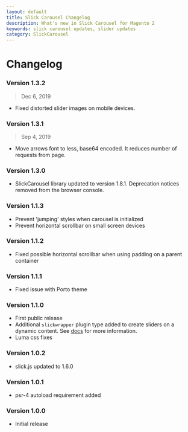 ```yaml
---
layout: default
title: Slick Carousel Changelog
description: What's new in Slick Carousel for Magento 2
keywords: slick carousel updates, slider updates
category: SlickCarousel
---
```


# Changelog

### Version 1.3.2

> Dec 6, 2019

 -  Fixed distorted slider images on mobile devices.

### Version 1.3.1

> Sep 4, 2019

 -  Move arrows font to less, base64 encoded. It reduces number of requests from page.

### Version 1.3.0

 -  SlickCarousel library updated to version 1.8.1. Deprecation notices removed
    from the browser console.

### Version 1.1.3

 -  Prevent 'jumping' styles when carousel is initialized
 -  Prevent horizontal scrollbar on small screen devices

### Version 1.1.2

 -  Fixed possible horizontal scrollbar when using padding on a parent container

### Version 1.1.1

 -  Fixed issue with Porto theme

### Version 1.1.0

 -  First public release
 -  Additional `slickwrapper` plugin type added to create sliders on a
    dynamic content. See [docs](../) for more information.
 -  Luma css fixes

### Version 1.0.2

 -  slick.js updated to 1.6.0

### Version 1.0.1

 -  psr-4 autoload requirement added

### Version 1.0.0

 -  Initial release
